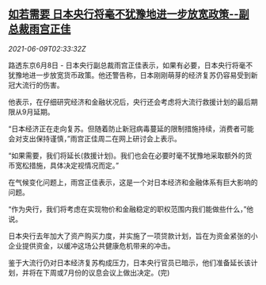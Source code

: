 <!--1623207664000-->
[如若需要 日本央行将毫不犹豫地进一步放宽政策--副总裁雨宫正佳](https://cn.reuters.com/article/japan-recovery-cen-qe-0609-idCNKCS2DL05T)
------

<div><i>2021-06-09T02:33:32Z</i></div><p>路透东京6月8日 - 日本央行副总裁雨宫正佳表示，如果有必要，日本央行将毫不犹豫地进一步放宽货币政策。他还警告称，日本刚刚萌芽的经济复苏仍容易受到新冠大流行的伤害。 　</p><p>他表示，在仔细研究经济和金融状况后，央行还会考虑将大流行救援计划的最后期限从9月延期。 　</p><p>“日本经济正在走向复苏。但随着防止新冠病毒蔓延的限制措施持续，消费者可能会对支出保持谨慎，”雨宫正佳周二在网上研讨会上表示。 　</p><p>“如果需要，我们将延长(救援计划)。我们也会在必要时毫不犹豫地采取额外的货币宽松措施，具体决定视情况而定。” 　</p><p>在气候变化问题上，雨宫正佳表示，这是一个对日本经济和金融体系有巨大影响的问题。 　</p><p>“作为央行，我们将考虑在实现物价和金融稳定的职权范围内我们能做些什么，”他说。 　</p><p>日本央行去年加大了资产购买力度，并实施了一项贷款计划，旨在为资金紧张的小企业提供资金，以缓冲这场公共健康危机带来的冲击。 　</p><p>鉴于大流行仍对日本经济复苏构成压力，日本央行官员已暗示，他们准备延长该计划，并将在下周或7月份的议息会议上做出决定。(完)</p>
